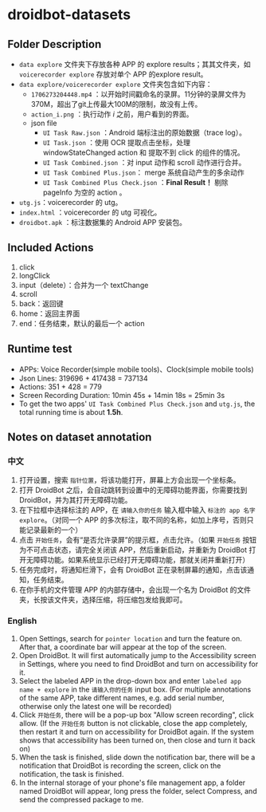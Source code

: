 # droidbot-datasets

## Folder Description

- `data explore` 文件夹下存放各种 APP 的 explore results；其其文件夹，如 `voicerecorder explore` 存放对单个 APP 的explore result。
- `data explore/voicerecorder explore` 文件夹包含如下内容：
  - `1706273204448.mp4` ：以开始时间戳命名的录屏。11分钟的录屏文件为370M，超出了git上传最大100M的限制，故没有上传。
  - `action_i.png` ：执行动作 *i* 之前，用户看到的界面。
  - json file
    - `UI Task Raw.json` ：Android 端标注出的原始数据（trace log）。
    - `UI Task.json` ：使用 OCR 提取点击坐标，处理 windowStateChanged action 和 提取不到 click 的组件的情况。 
    - `UI Task Combined.json` ：对 input 动作和 scroll 动作进行合并。
    - `UI Task Combined Plus.json`： merge 系统自动产生的多余动作
    - `UI Task Combined Plus Check.json` ：**Final Result！** 剔除 pageInfo 为空的 action 。
- `utg.js`：voicerecorder 的 utg。
- `index.html` ：voicerecorder 的 utg 可视化。 
- `droidbot.apk` ：标注数据集的 Android APP 安装包。

## Included Actions

1. click
2. longClick
3. input（delete）：合并为一个 textChange
4. scroll
5. back：返回键
6. home：返回主界面
7. end：任务结束，默认的最后一个 action

## Runtime test

- APPs: Voice Recorder(simple mobile tools)、Clock(simple mobile tools)
- Json Lines: 319696 + 417438 = 737134
- Actions: 351 + 428 = 779
- Screen Recording Duration: 10min 45s + 14min 18s = 25min 3s
- To get the two apps' `UI Task Combined Plus Check.json` and `utg.js`, the total running time is about **1.5h**.

## Notes on dataset annotation

### 中文

1. 打开设置，搜索 `指针位置`，将该功能打开，屏幕上方会出现一个坐标条。
2. 打开 DroidBot 之后，会自动跳转到设置中的无障碍功能界面，你需要找到 DroidBot，并为其打开无障碍功能。
3. 在下拉框中选择标注的 APP，在 `请输入你的任务` 输入框中输入 `标注的 app 名字 explore`。（对同一个 APP 的多次标注，取不同的名称，如加上序号，否则只能记录最新的一个）
4. 点击 `开始任务`，会有“是否允许录屏”的提示框，点击允许。（如果 `开始任务` 按钮为不可点击状态，请完全关闭该 APP，然后重新启动，并重新为 DroidBot 打开无障碍功能。如果系统显示已经打开无障碍功能，那就关闭并重新打开）
5. 任务完成时，将通知栏滑下，会有 DroidBot 正在录制屏幕的通知，点击该通知，任务结束。
6. 在你手机的文件管理 APP 的内部存储中，会出现一个名为 DroidBot 的文件夹，长按该文件夹，选择压缩，将压缩包发给我即可。

### English

1. Open Settings, search for `pointer location` and turn the feature on. After that, a coordinate bar will appear at the top of the screen. 
2. Open DroidBot. It will first automatically jump to the Accessibility screen in Settings, where you need to find DroidBot and turn on accessibility for it.
3. Select the labeled APP in the drop-down box and enter `labeled app name + explore` in the  `请输入你的任务`  input box. (For multiple annotations of the same APP, take different names, e.g. add serial number, otherwise only the latest one will be recorded)
4. Click `开始任务`, there will be a pop-up box "Allow screen recording", click allow. (If the `开始任务` button is not clickable, close the app completely, then restart it and turn on accessibility for DroidBot again. If the system shows that accessibility has been turned on, then close and turn it back on)
5. When the task is finished, slide down the notification bar, there will be a notification that DroidBot is recording the screen, click on the notification, the task is finished.
6. In the internal storage of your phone's file management app, a folder named DroidBot will appear, long press the folder, select Compress, and send the compressed package to me.